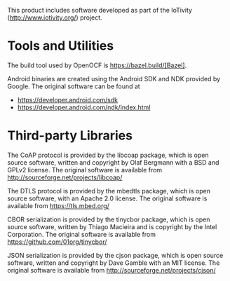 This product includes software developed as part of
the IoTivity (http://www.iotivity.org/) project.

Tools and Utilities
===================

The build tool used by OpenOCF is https://bazel.build/[Bazel].

Android binaries are created using the Android SDK and NDK provided
by Google. The original software can be found at

* https://developer.android.com/sdk
* https://developer.android.com/ndk/index.html

Third-party Libraries
=========

The CoAP protocol is provided by the libcoap package,
which is open source software, written and copyright by Olaf Bergmann
with a BSD and GPLv2 license. The original software is available from
  http://sourceforge.net/projects/libcoap/

The DTLS protocol is provided by the mbedtls package,
which is open source software, with an Apache 2.0 license.
The original software is available from https://tls.mbed.org/

CBOR serialization is provided by the tinycbor package,
which is open source software, written by Thiago Macieira and is
copyright by the Intel Corporation.  The original software is available
from
  https://github.com/01org/tinycbor/

JSON serialization is provided by the cjson package,
which is open source software, written and copyright by Dave Gamble
with an MIT license. The original software is available from
  http://sourceforge.net/projects/cjson/

